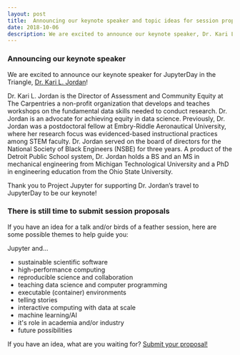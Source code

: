 ```yaml
---
layout: post
title:  Announcing our keynote speaker and topic ideas for session proposals
date: 2018-10-06
description: We are excited to announce our keynote speaker, Dr. Kari L. Jordan, Director of Assessment and Community Equity, The Carpentries
---
```


### Announcing our keynote speaker

We are excited to announce our keynote speaker for JupyterDay in the Triangle, [Dr. Kari L. Jordan](https://twitter.com/DrKariLJordan)!  

Dr. Kari L. Jordan is the Director of Assessment and Community Equity at The Carpentries a non-profit organization that 
develops and teaches workshops on the fundamental data skills needed to conduct research. Dr. Jordan is an 
advocate for achieving equity in data science. Previously, Dr. Jordan was a postdoctoral fellow at Embry-Riddle 
Aeronautical University, where her research focus was evidenced-based instructional practices among STEM faculty. 
Dr. Jordan served on the board of directors for the National Society of Black Engineers (NSBE) for three years. A product 
of the Detroit Public School system, Dr. Jordan holds a BS and an MS in mechanical engineering from Michigan 
Technological University and a PhD in engineering education from the Ohio State University.  

Thank you to Project Jupyter for supporting Dr. Jordan’s travel to JupyterDay to be our keynote!

### There is still time to submit session proposals

If you have an idea for a talk and/or birds of a feather session, here are some possible themes to help guide you:

Jupyter and…
* sustainable scientific software
* high-performance computing
* reproducible science and collaboration
* teaching data science and computer programming
* executable (container) environments
* telling stories
* interactive computing with data at scale
* machine learning/AI
* it's role in academia and/or industry
* future possibilities

If you have an idea, what are you waiting for? [Submit your proposal!](https://docs.google.com/forms/d/e/1FAIpQLSelrtWU2t7h64renxkisXePKAM8PqcAamDLD19Dh6hNZbTCTA/viewform)
